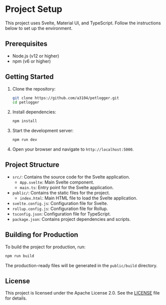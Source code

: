 # Project Setup

This project uses Svelte, Material UI, and TypeScript. Follow the instructions below to set up the environment.

## Prerequisites

- Node.js (v12 or higher)
- npm (v6 or higher)

## Getting Started

1. Clone the repository:

   ```bash
   git clone https://github.com/a3104/petlogger.git
   cd petlogger
   ```

2. Install dependencies:

   ```bash
   npm install
   ```

3. Start the development server:

   ```bash
   npm run dev
   ```

4. Open your browser and navigate to `http://localhost:5000`.

## Project Structure

- `src/`: Contains the source code for the Svelte application.
  - `App.svelte`: Main Svelte component.
  - `main.ts`: Entry point for the Svelte application.
- `public/`: Contains the static files for the project.
  - `index.html`: Main HTML file to load the Svelte application.
- `svelte.config.js`: Configuration file for Svelte.
- `rollup.config.js`: Configuration file for Rollup.
- `tsconfig.json`: Configuration file for TypeScript.
- `package.json`: Contains project dependencies and scripts.

## Building for Production

To build the project for production, run:

```bash
npm run build
```

The production-ready files will be generated in the `public/build` directory.

## License

This project is licensed under the Apache License 2.0. See the [LICENSE](LICENSE) file for details.

